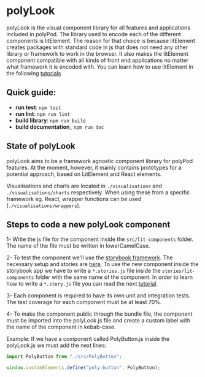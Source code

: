 # polyLook

polyLook is the visual component library for all features and applications included in polyPod. The library used to encode each of the different components is litElement. The reason for that choice is because litElement creates packages with standard code in js that does not need any other library or framework to work in the browser. It also makes the litElement component compatible with all kinds of front end applications no matter what framework it is encoded with. You can learn how to use litElement in the following [tutorials](https://lit.dev/docs/)

## Quick guide:

- **run test**: `npm test`
- **run lint**: `npm run lint`
- **build library**: `npm run build`
- **build documentation**_ `npm run doc`

## State of polyLook

polyLook aims to be a framework agnostic component library for polyPod features. At the moment, however, it mainly contains prototypes for a potential approach, based on LitElement and React elements.

Visualisations and charts are located in `./visualisations` and `./visualisations/charts` respectively. When using these from a
specific framework eg. React, wrapper functions can be used (`./visualisations/wrappers`).

## Steps to code a new polyLook component

1- Write the js file for the component inside the `src/lit-components` folder. The name of the file must be written in lowerCamelCase.

2- To test the component we'll use the [storybook framework](https://storybook.js.org/). The necessary setup and stories are [here](./storybook/). To use the new component inside the storybook app we have to write a `*.stories.js` file inside the `stories/lit-components` folder with the same name of the component. In order to learn how to write a `*.story.js` file you can read the next [tutorial](https://storybook.js.org/docs/web-components/writing-stories/introduction).

3- Each component is required to have its own unit and integration tests. The test coverage for each component must be at least 70%.

4- To make the component public through the bundle file, the component must be imported into the polyLook.js file and create a custom label with the name of the component in kebab-case.

Example:
If we have a component called PolyButton.js inside the polyLook.js we must add the next lines:

```javascript
import PolyButton from "./src/PolyButton";

window.customElements.define("poly-button", PolyButton);
```

